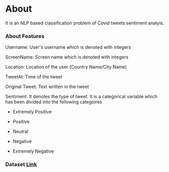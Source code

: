 # About

It is an NLP based classification problem of Covid tweets sentiment analyis.

### About Features

Username: User's username which is denoted with integers

ScreenName: Screen name which is denoted with integers

Location: Location of the user (Country Name/City Name)

TweetAt: Time of the tweet

Original Tweet: Text written in the tweet

Sentiment: It denotes the type of tweet. It is a categorical variable which has been divided into the following categoires

  * Extremely Positive
  
  * Positive
  
  * Neutral
  
  * Negative
  
  * Extremely Negative

### Dataset [Link](https://github.com/bhav09/NLP_basics/blob/master/Projects/Covid_tweets%20Sentiment%20Analysis/data.zip)
